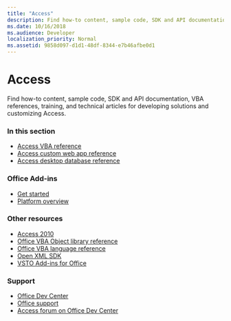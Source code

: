 ```yaml
---
title: "Access" 
description: Find how-to content, sample code, SDK and API documentation, VBA references, training, and technical articles for developing solutions and customizing Access.
ms.date: 10/16/2018
ms.audience: Developer
localization_priority: Normal
ms.assetid: 9858d097-d1d1-48df-8344-e7b46afbe0d1
---
```


# Access

Find how-to content, sample code, SDK and API documentation, VBA references, training, and technical articles for developing solutions and customizing Access.
  
### In this section
  
- [Access VBA reference](https://docs.microsoft.com/office/vba/api/overview/access)
- [Access custom web app reference](https://docs.microsoft.com/office/client-developer/access/access-custom-web-app-reference)  
- [Access desktop database reference](https://docs.microsoft.com/office/client-developer/access/desktop-database-reference/)
  
### Office Add-ins
  
- [Get started](https://docs.microsoft.com/office/dev/add-ins/)  
- [Platform overview](https://docs.microsoft.com/office/dev/add-ins/overview/office-add-ins)
  
### Other resources

- [Access 2010](https://docs.microsoft.com/previous-versions/office/developer/office-2010/ff604965(v=office.14)) 
- [Office VBA Object library reference](https://docs.microsoft.com/office/vba/api/overview/library-reference)  
- [Office VBA language reference](https://docs.microsoft.com/office/vba/api/overview/language-reference) 
- [Open XML SDK](https://docs.microsoft.com/office/open-xml/open-xml-sdk) 
- [VSTO Add-ins for Office](https://docs.microsoft.com/visualstudio/vsto/create-vsto-add-ins-for-office-by-using-visual-studio?view=vs-2017)
  
### Support
  
- [Office Dev Center](https://developer.microsoft.com/office) 
- [Office support](https://support.office.com/) 
- [Access forum on Office Dev Center](https://social.msdn.microsoft.com/Forums/office/home?forum=accessdev)
  

